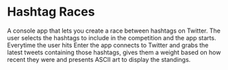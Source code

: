 Hashtag Races
=========

A console app that lets you create a race between hashtags on Twitter.
The user selects the hashtags to include in the competition and the app starts.
Everytime the user hits Enter the app connects to Twitter and grabs the latest tweets
containing those hashtags, gives them a weight based on how recent they were and 
presents ASCII art to display the standings.
